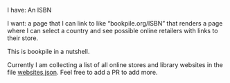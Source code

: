 I have: An ISBN

I want: a page that I can link to like “bookpile.org/ISBN” that renders a page where I can select a country and see possible online retailers with links to their store.

This is bookpile in a nutshell. 

Currently I am collecting a list of all online stores and library websites in the 
file [websites.json](websites.json). Feel free to add a PR to add more.
